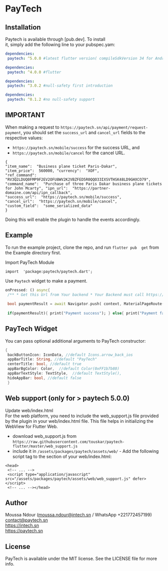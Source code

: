 

# PayTech

## Installation

Paytech is available through [pub.dev]. To install  
it, simply add the following line to your pubspec.yam:

```yaml  
dependencies:  
 paytech: ^5.0.0 #latest flutter version( compileSdkVersion 34 for Android)  
```  

```yaml  
dependencies:  
 paytech: ^4.0.0 #flutter   
```  

```yaml  
dependencies:  
 paytech: ^3.0.2 #null-safety first introduction  
```  

```yaml  
dependencies:  
 paytech: ^0.1.2 #no null-safety support  
```  

## IMPORTANT
When making a request to `https://paytech.sn/api/payment/request-payment`, you should set the `success_url` and `cancel_url` fields to the respective values:
- ```https://paytech.sn/mobile/success``` for the success URL, and
- ```https://paytech.sn/mobile/cancel``` for the cancel URL.

```  
{  
"item_name":  "Business plane ticket Paris-Dakar",
"item_price":  560000, "currency":  "XOF",
"ref_command":  "RV3Q2LDUQ0FMP9F2EV2OFU8WV2K2VBZFED5R0QQO33IXSVTHSK48LD9GHXCO79",   "command_name":  "Purchase of three Paris Dakar business plane tickets for John Mcarty", "ipn_url":  "https://partner-domaine.com/api/ipn_callback",
"success_url":  "https://paytech.sn/mobile/success", 
"cancel_url":  "https://paytech.sn/mobile/cancel",
"custom_field":  "some_serialized_data"
}  
```  

Doing this will enable the plugin to handle the events accordingly.


## Example

To run the example project, clone the repo, and run `flutter pub  get` from the Example directory first.


Import PayTech Module

`import  'package:paytech/paytech.dart';`

Use `Paytech` widget to make a payment.
```dart  
onPressed: () async{  
 /** * Get this Url from Your backend * Your Backend must call https://paytech.sn/api/payment/request-payment to generate a payment token * Set success_url to https://paytech.sn/mobile/success * Set cancel_url to https://paytech.sn/mobile/cancel */ var paymentUrl = "https://paytech.sn/payment/checkout/729b3e3021226cd27905";  
 
 bool paymentResult = await Navigator.push( context, MaterialPageRoute(builder: (context) => PayTech(paymentUrl)), ) ;  
 
 if(paymentResult){ print("Payment success"); } else{ print("Payment failed"); }},  
```  


## PayTech Widget

You can pass optional additional arguments to PayTech constructor:
```dart  
{  
 backButtonIcon: IconData, //default Icons.arrow_back_ios 
 appBarTitle: String, //default "PayTech" 
 centerTitle: bool, //default true 
 appBarBgColor: Color,  //default Color(0xFF1b7b80) 
 appBarTextStyle: TextStyle,  //default TextStyle(), 
 hideAppBar: bool, //default false
 }  
```  

## Web support (only for > paytech 5.0.0)
Update web/index.html  
For the web platform, you need to include the web_support.js file provided by the plugin in your web/index.html file. This file helps in initializing the WebView for Flutter Web.

- download web_support.js from ```https://raw.githubusercontent.com/touskar/paytech-flutter/master/web_support.js```
- include it in ```/assets/packages/paytech/assets/web/``` - Add the following script tag to the <head> section of your web/index.html:

```  
<head>  
 <!-- ... --> 
 <script type="application/javascript" src="/assets/packages/paytech/assets/web/web_support.js" defer></script> 
 <!-- ... --></head>  
```  

## Author

Moussa Ndour (moussa.ndour@intech.sn / WhatsApp +221772457199)  
contact@paytech.sn  
https://intech.sn  
https://paytech.sn

## License

PayTech is available under the MIT license. See the LICENSE file for more info.
